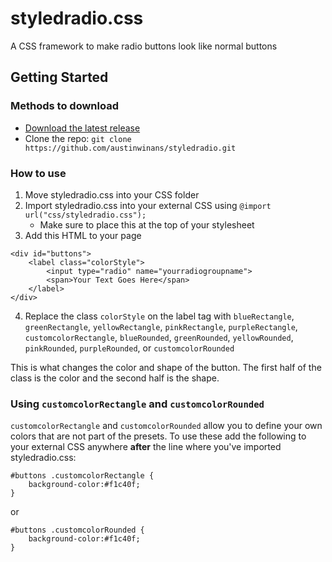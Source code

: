 # styledradio.css
A CSS framework to make radio buttons look like normal buttons
## Getting Started
### Methods to download
- [Download the latest release](https://github.com/austinwinans/styledradio/archive/master.zip)
- Clone the repo: `git clone https://github.com/austinwinans/styledradio.git`
### How to use 
1. Move styledradio.css into your CSS folder
2. Import styledradio.css into your external CSS using `@import url("css/styledradio.css");`
    - Make sure to place this at the top of your stylesheet
3. Add this HTML to your page
```
<div id="buttons">
    <label class="colorStyle">
        <input type="radio" name="yourradiogroupname">
        <span>Your Text Goes Here</span>
    </label>
</div>
```
4. Replace the class `colorStyle` on the label tag with  `blueRectangle`, `greenRectangle`, `yellowRectangle`, `pinkRectangle`, `purpleRectangle`, `customcolorRectangle`,  `blueRounded`, `greenRounded`, `yellowRounded`, `pinkRounded`, `purpleRounded`, or `customcolorRounded`

This is what changes the color and shape of the button. The first half of the class is the color and the second half is the shape.
### Using `customcolorRectangle` and `customcolorRounded`
`customcolorRectangle` and `customcolorRounded` allow you to define your own colors that are not part of the presets. To use these add the following to your external CSS anywhere **after** the line where you've imported styledradio.css:
```
#buttons .customcolorRectangle {
    background-color:#f1c40f;
}
```
or
```
#buttons .customcolorRounded {
    background-color:#f1c40f;
}
```
